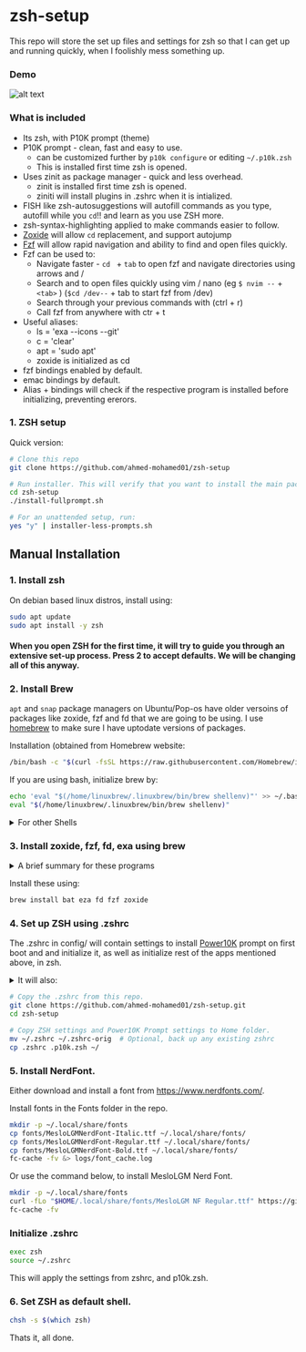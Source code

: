 # zsh-setup
This repo will store the set up files and settings for zsh so that I can get up and running quickly, when I foolishly mess something up. 

### Demo
![alt text](demo-images/demo.gif)

### What is included
- Its zsh, with P10K prompt (theme)
- P10K prompt - clean, fast and easy to use.
  - can be customized further by ```p10k configure``` or editing ```~/.p10k.zsh```
  - This is installed first time zsh is opened.
- Uses zinit as package manager - quick and less overhead. 
  - zinit is installed first time zsh is opened.
  - ziniti will install plugins in .zshrc when it is intialized. 
- FISH like zsh-autosuggestions will autofill commands as you type, autofill while you ```cd```!! and learn as you use ZSH more.
- zsh-syntax-highlighting applied to make commands easier to follow.
- [Zoxide](https://github.com/ajeetdsouza/zoxide) will allow ``` cd ``` replacement, and support autojump
- [Fzf](https://github.com/junegunn/fzf) will allow rapid navigation and ability to find and open files quickly. 
- Fzf can be used to:
  - Navigate faster - ```cd ``` +  ```tab``` to open fzf and navigate directories using arrows and /
  - Search and  to open files quickly using vim / nano (eg ```$ nvim --``` + ```<tab>``` ) (```$cd /dev--``` + tab to start fzf from /dev)
  - Search through your previous commands  with (ctrl + r)
  - Call fzf from anywhere with ctr + t
- Useful aliases:
  - ls = 'exa --icons --git'
  - c = 'clear'
  - apt = 'sudo apt'
  - zoxide is initialized as cd
- fzf bindings enabled by default.
- emac bindings by default. 
- Alias + bindings will check if the respective program is installed before initializing, preventing ererors. 

### 1. ZSH setup

Quick version: 
```bash
# Clone this repo
git clone https://github.com/ahmed-mohamed01/zsh-setup

# Run installer. This will verify that you want to install the main packages. 
cd zsh-setup
./install-fullprompt.sh

# For an unattended setup, run:
yes "y" | installer-less-prompts.sh
```
## Manual Installation

### 1. Install zsh
On debian based linux distros, install using:
```bash
sudo apt update
sudo apt install -y zsh
```
#### When you open ZSH for the first time, it will try to guide you through an extensive set-up process. Press 2 to accept defaults. We will be changing all of this anyway. 

### 2. Install Brew
``` apt ``` and ``` snap ``` package managers on Ubuntu/Pop-os have older versoins of packages like zoxide, fzf and fd that we are going to be using. I use [homebrew](https://brew.sh/) to make sure I have uptodate versions of packages.

Installation (obtained from Homebrew website:
```bash
/bin/bash -c "$(curl -fsSL https://raw.githubusercontent.com/Homebrew/install/HEAD/install.sh)"
```

If you are using bash, initialize brew by:
```bash
echo 'eval "$(/home/linuxbrew/.linuxbrew/bin/brew shellenv)"' >> ~/.bashrc
eval "$(/home/linuxbrew/.linuxbrew/bin/brew shellenv)"
```
<details>

<summary> For other Shells </summary>

For FISH
```bash
eval "$(/home/linuxbrew/.linuxbrew/bin/brew shellenv)"  # Initiates brew for current session.
set -Ux fish_user_paths $fish_user_paths /home/linuxbrew/.linuxbrew/bin  # Adds to FISH path. 
echo 'set -Ux fish_user_paths $fish_user_paths /home/linuxbrew/.linuxbrew/bin' >> ~/.config/fish/config.fish
```
For ZSH
```bash
eval "$(/home/linuxbrew/.linuxbrew/bin/brew shellenv)"
echo 'eval "$(/home/linuxbrew/.linuxbrew/bin/brew shellenv)"' >> ~/.zshrc
```
</details>

### 3. Install zoxide, fzf, fd, exa using brew

<details>

<summary> A brief summary for these programs</summary>

3a. ``` zoxide ``` -  alternative to ``` cd ``` written in Rust, with autojump like support.
- lets you navigate as normal with cd (eg: ``` $ cd /home/user/audiobookshelf ```)
- if you have visited the folder before, it can jump to that folder. (eg, while at root folder, you can type ``` $ cd audiobook ``` to jump to ``` /home/user/audiobookshelf ``` )
- as you can see from the above, zoxide can do fuzzy matching, so you do not need to type in full folder name. Parts of path can be used ``` $ cd ho lin br ```  can resolve to ``` /home/linuxbrew/.linuxbrew/bin/brew ``` if you have opened it before. 
- More information https://github.com/ajeetdsouza/zoxide

3b. ``` fzf ``` - fuzzy finder using GNU find, allows you to rapidly search for and natigate to/open files and folders.
- [Fzf](https://github.com/junegunn/fzf) is a versatile fuzzy finder, writen in GO 
- Can be used to rapidly seatch through files and folders. eg ```$ cd ** ``` + press ``` <tab> ``` will allow you to open a fzf prompt to fuzzy search directories from current folder. ```$ cd /mnt-- <tab> ``` will allow you to search from the /mnt folder. ```$ vi -- <tab> ``` will allow you to search for and open files using vim, from current folder. 
- 

3c. ``` fd ``` - replacement for ``` GNU find ``` that we are going to use with fzf. 
- [fd](https://github.com/sharkdp/fd) is included as it is Faster, more versatile and respects ```.ignore ``` & ```.gitignore```.

3d. ``` bat ``` - replacement for ```cat``` with syntax highlighting. 
- [Bat](https://github.com/sharkdp/bat) will be to provide previews in fzf searches. 

3e. ``` eza ``` --> replacement for ```ls```, 
- [Eza](https://github.com/eza-community/eza) ciomes with categorical colors and icons for files and tree view support. This is a fork of [exa](https://the.exa.website/).
- It just makes things look cleaner, IMO.

</details>

Install these using:

```bash
brew install bat eza fd fzf zoxide 
```
### 4. Set up ZSH using .zshrc

The .zshrc in config/ will contain settings to install [Power10K](https://github.com/romkatv/powerlevel10k) prompt on first boot and and initialize it, as well as initialize rest of the apps mentioned above, in zsh. 

<details>

<summary> It will also: </summary>


1. Sets up sane defaults for ZSH, including emac keybindings, history size etc. so you don't have to go through the lenghty set-up process. 
2. Install and  ```zinit``` as ZSH package manager. 
3. Uses zinit to install ZSH plugins - ``` autosuggestions ```, ``` fast-syntax-highligting ```, ``` fzf-tab ```, ``` zsh-completions```
 
4. Set up alias for ``` eza ``` so that it replaces ``` ls ```, with icons. (also ```lst``` which will give a tree view, depth = 2)
5. Set alias for ``` zoxide ``` so that it replaces ``` cd ```
6. Set keybindings for ``` fzf ``` --> By emacs keybindings by default. 
7. Use the default theme settings I have made for P10k. TO change these settings, use ```$p10k configure```
</details>

```bash
# Copy the .zshrc from this repo.
git clone https://github.com/ahmed-mohamed01/zsh-setup.git
cd zsh-setup

# Copy ZSH settings and Power10K Prompt settings to Home folder. 
mv ~/.zshrc ~/.zshrc-orig  # Optional, back up any existing zshrc
cp .zshrc .p10k.zsh ~/
```

### 5. Install NerdFont.
Either download and install a font from https://www.nerdfonts.com/.

Install fonts in the Fonts folder in the repo. 
```bash
mkdir -p ~/.local/share/fonts
cp fonts/MesloLGMNerdFont-Italic.ttf ~/.local/share/fonts/
cp fonts/MesloLGMNerdFont-Regular.ttf ~/.local/share/fonts/
cp fonts/MesloLGMNerdFont-Bold.ttf ~/.local/share/fonts/
fc-cache -fv &> logs/font_cache.log
```
Or use the command below, to install MesloLGM Nerd Font.

```bash
mkdir -p ~/.local/share/fonts
curl -fLo "$HOME/.local/share/fonts/MesloLGM NF Regular.ttf" https://github.com/ryanoasis/nerd-fonts/raw/master/patched-fonts/Meslo/M/Regular/MesloLGMNerdFont-Regular.ttf
fc-cache -fv
```

### Initialize .zshrc
```bash
exec zsh
source ~/.zshrc
```
This will apply the settings from zshrc, and p10k.zsh.

### 6. Set ZSH as default shell.
```bash
chsh -s $(which zsh)
```

Thats it, all done. 